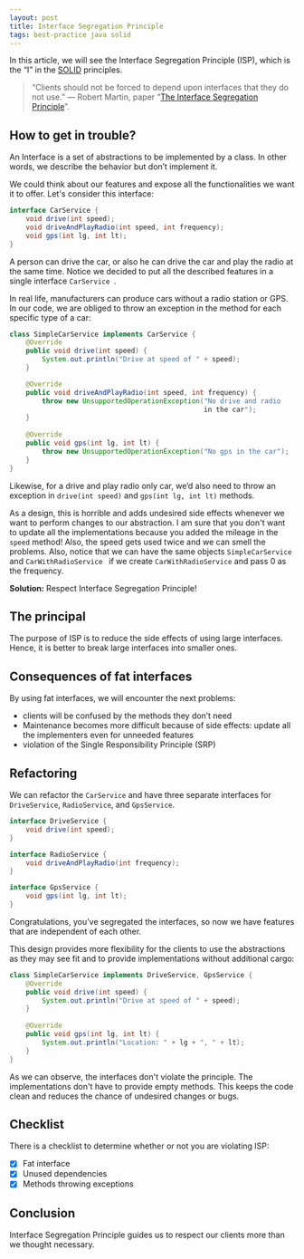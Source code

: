```yaml
---
layout: post
title: Interface Segregation Principle
tags: best-practice java solid 
---
```


In this article, we will see the Interface Segregation Principle (ISP), which is the “I” in the [SOLID](https://en.wikipedia.org/wiki/SOLID) principles.

> “Clients should not be forced to depend upon interfaces that they do not use.” — Robert Martin, paper “[The Interface Segregation Principle](https://web.archive.org/web/20150905081110/http://www.objectmentor.com/resources/articles/isp.pdf)”. 

## How to get in trouble?

An Interface is a set of abstractions to be implemented by a class. In other words, we describe the behavior but don’t implement it.

We could think about our features and expose all the functionalities we want it to offer. Let's consider this interface:

```java
interface CarService {
    void drive(int speed);
    void driveAndPlayRadio(int speed, int frequency);
    void gps(int lg, int lt);
}
```

A person can drive the car, or also he can drive the car and play the radio at the same time. Notice we decided to put all the described features in a single interface `CarService `.

In real life, manufacturers can produce cars without a radio station or GPS. In our code, we are obliged to throw an exception in the method for each specific type of a car:

```java
class SimpleCarService implements CarService {
    @Override
    public void drive(int speed) {
        System.out.println("Drive at speed of " + speed);
    }

    @Override
    public void driveAndPlayRadio(int speed, int frequency) {
        throw new UnsupportedOperationException("No drive and radio 
                                                in the car");
    }
    
    @Override
    public void gps(int lg, int lt) {
        throw new UnsupportedOperationException("No gps in the car");
    }
}
```

Likewise, for a drive and play radio only car, we’d also need to throw an exception in `drive(int speed)` and `gps(int lg, int lt)` methods.

As a design, this is horrible and adds undesired side effects whenever we want to perform changes to our abstraction. I am sure that you don't want to update all the implementations because you added the mileage in the `speed` method! Also, the speed gets used twice and we can smell the problems. Also, notice that we can have the same objects `SimpleCarService ` and `CarWithRadioService ` if  we create `CarWithRadioService` and pass 0 as the frequency.

**Solution:** Respect Interface Segregation Principle!

## The principal

The purpose of ISP is to reduce the side effects of using large interfaces. Hence, it is better to break large interfaces into smaller ones. 

## Consequences of fat interfaces

By using fat interfaces, we will encounter the next problems:

- clients will be confused by the methods they don’t need
- Maintenance becomes more difficult because of side effects: update all the implementers even for unneeded features
- violation of the Single Responsibility Principle (SRP)

## Refactoring

We can refactor the `CarService` and have three separate interfaces for `DriveService`, `RadioService`, and `GpsService`. 

```java
interface DriveService {
    void drive(int speed);
}

interface RadioService {
    void driveAndPlayRadio(int frequency);
}

interface GpsService {
    void gps(int lg, int lt);
}
```

Congratulations, you’ve segregated the interfaces, so now we have features that are independent of each other.

This design provides more flexibility for the clients to use the abstractions as they may see fit and to provide implementations without additional cargo:

```java
class SimpleCarService implements DriveService, GpsService {
    @Override
    public void drive(int speed) {
        System.out.println("Drive at speed of " + speed);
    }
    
    @Override
    public void gps(int lg, int lt) {
        System.out.println("Location: " + lg + ", " + lt);
    }
}
```

As we can observe, the interfaces don't violate the principle. The implementations don't have to provide empty methods. This keeps the code clean and reduces the chance of undesired changes or bugs.

## Checklist

There is a checklist to determine whether or not you are violating ISP:

- [x] Fat interface
- [x] Unused dependencies
- [x] Methods throwing exceptions

## Conclusion

Interface Segregation Principle guides us to respect our clients more than we thought necessary.